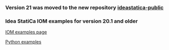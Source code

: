 ### Version 21 was moved to the new repository [ideastatica-public](https://github.com/idea-statica/ideastatica-public)

### Idea StatiCa IOM examples for version 20.1 and older

[IOM examples page](https://idea-statica.github.io/iom-examples)

[Python examples](python-examples/docs/python-examples.md)

